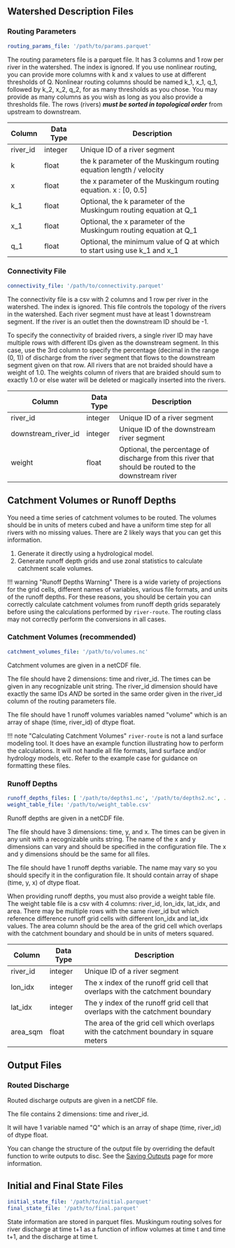 ## Watershed Description Files

### Routing Parameters

```yaml
routing_params_file: '/path/to/params.parquet'
```

The routing parameters file is a parquet file. It has 3 columns and 1 row per river in the watershed. The index is
ignored. If you use nonlinear routing, you can provide more columns with k and x values to use at different thresholds
of Q. Nonlinear routing columns should be named k_1, x_1, q_1, followed by k_2, x_2, q_2, for as many thresholds as you
chose. You may provide as many columns as you wish as long as you also provide a thresholds file. The rows (rivers)
***must be sorted in topological order*** from upstream to downstream.

| Column   | Data Type | Description                                                              |
|----------|-----------|--------------------------------------------------------------------------|
| river_id | integer   | Unique ID of a river segment                                             |
| k        | float     | the k parameter of the Muskingum routing equation length / velocity      |
| x        | float     | the x parameter of the Muskingum routing equation. x : [0, 0.5]          |
| k_1      | float     | Optional, the k parameter of the Muskingum routing equation at Q_1       |
| x_1      | float     | Optional, the x parameter of the Muskingum routing equation at Q_1       |
| q_1      | float     | Optional, the minimum value of Q at which to start using use k_1 and x_1 |

### Connectivity File

```yaml
connectivity_file: '/path/to/connectivity.parquet'
```

The connectivity file is a csv with 2 columns and 1 row per river in the watershed. The index is ignored. This file
controls the topology of the rivers in the watershed. Each river segment must have at least 1 downstream segment. If the
river is an outlet then the downstream ID should be -1.

To specify the connectivity of braided rivers, a single river ID may have multiple rows with different IDs given as the
downstream segment. In this case, use the 3rd column to specify the percentage (decimal in the range (0, 1)) of
discharge from the river segment that flows to the downstream segment given on that row. All rivers that are not braided
should have a weight of 1.0. The weights column of rivers that are braided should sum to exactly 1.0 or else water will
be deleted or magically inserted into the rivers.

| Column              | Data Type | Description                                                                                         |
|---------------------|-----------|-----------------------------------------------------------------------------------------------------|
| river_id            | integer   | Unique ID of a river segment                                                                        |
| downstream_river_id | integer   | Unique ID of the downstream river segment                                                           |
| weight              | float     | Optional, the percentage of discharge from this river that should be routed to the downstream river |

## Catchment Volumes or Runoff Depths

You need a time series of catchment volumes to be routed. The volumes should be in units of meters cubed and have a
uniform time step for all rivers with no missing values. There are 2 likely ways that you can get this information.

1. Generate it directly using a hydrological model.
2. Generate runoff depth grids and use zonal statistics to calculate catchment scale volumes.

!!! warning "Runoff Depths Warning"
    There is a wide variety of projections for the grid cells, different names of variables, various file formats, and 
    units of the runoff depths. For these reasons, you should be certain you can correctly calculate catchment volumes 
    from runoff depth grids separately before using the calculations performed by `river-route`. The routing class may 
    not correctly perform the conversions in all cases.

### Catchment Volumes (recommended)

```yaml
catchment_volumes_file: '/path/to/volumes.nc'
```

Catchment volumes are given in a netCDF file.

The file should have 2 dimensions: time and river_id. The times can be given in any recognizable unit string. The river_id 
dimension should have exactly the same IDs *AND* be sorted in the same order given in the river_id column of the routing parameters file.

The file should have 1 runoff volumes variables named "volume" which is an array of shape (time, river_id) of dtype
float.

!!! note "Calculating Catchment Volumes"
    `river-route` is not a land surface modeling tool. It does have an example function illustrating how to perform 
    the calculations. It will not handle all file formats, land surface and/or hydrology models, etc. Refer to the 
    example case for guidance on formatting these files.

### Runoff Depths

```yaml
runoff_depths_files: [ '/path/to/depths1.nc', '/path/to/depths2.nc', ... ]
weight_table_file: '/path/to/weight_table.csv'
```

Runoff depths are given in a netCDF file.

The file should have 3 dimensions: time, y, and x. The times can be given in any unit with a recognizable units string.
The name of the x and y dimensions can vary and should be specified in the configuration file. The x and y dimensions
should be the same for all files.

The file should have 1 runoff depths variable. The name may vary so you should specify it in the configuration file. It
should contain array of shape (time, y, x) of dtype float.

When providing runoff depths, you must also provide a weight table file. The weight table file is a csv with 4 columns:
river_id, lon_idx, lat_idx, and area. There may be multiple rows with the same river_id but which reference difference
runoff grid cells with different lon_idx and lat_idx values. The area column should be the area of the grid cell which
overlaps with the catchment boundary and should be in units of meters squared.

| Column   | Data Type | Description                                                                           |
|----------|-----------|---------------------------------------------------------------------------------------|
| river_id | integer   | Unique ID of a river segment                                                          |
| lon_idx  | integer   | The x index of the runoff grid cell that overlaps with the catchment boundary         |
| lat_idx  | integer   | The y index of the runoff grid cell that overlaps with the catchment boundary         |
| area_sqm | float     | The area of the grid cell which overlaps with the catchment boundary in square meters |


## Output Files

### Routed Discharge

Routed discharge outputs are given in a netCDF file.

The file contains 2 dimensions: time and river_id.

It will have 1 variable named "Q" which is an array of shape (time, river_id) of dtype float.

You can change the structure of the output file by overriding the default function to write outputs to disc. See the
[Saving Outputs](../tutorial/advanced-tutorial.md) page for more information.

## Initial and Final State Files

```yaml
initial_state_file: '/path/to/initial.parquet'
final_state_file: '/path/to/final.parquet'
```

State information are stored in parquet files. Muskingum routing solves for river discharge at time t+1 as a
function of inflow volumes at time t and time t+1, and the discharge at time t. 
